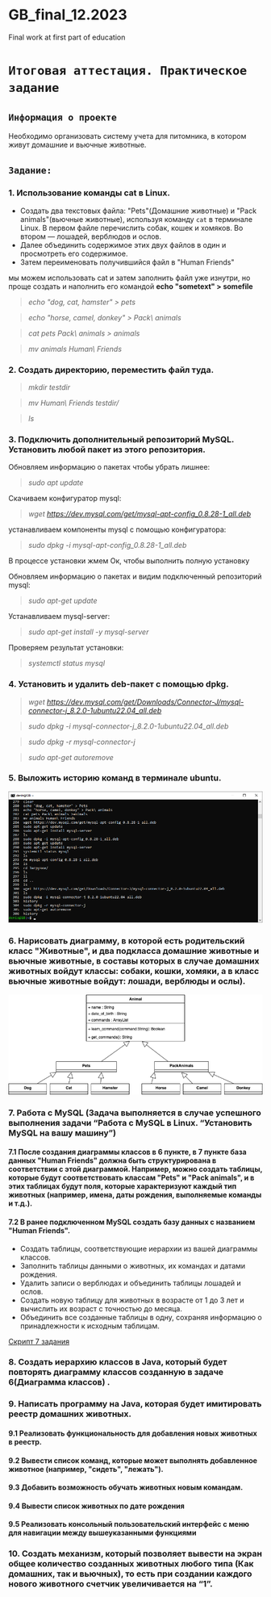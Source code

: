 # GB_final_12.2023
Final work at first part of education

# `Итоговая аттестация. Практическое задание`

## `Информация о проекте`
Необходимо организовать систему учета для питомника, в котором живут домашние и вьючные животные.

## `Задание:`

### 1. Использование команды cat в Linux.
- Создать два текстовых файла: "Pets"(Домашние животные) и "Pack animals"(вьючные животные), используя команду `cat` в терминале Linux. В первом файле перечислить собак, кошек и хомяков. Во втором — лошадей, верблюдов и ослов. 
- Далее объединить содержимое этих двух файлов в один и просмотреть его содержимое. 
- Затем переименовать получившийся файл в "Human Friends"

мы можем использовать cat и затем заполнить файл уже изнутри, но проще создать и наполнить его командой **echo "sometext" > somefile**

> *echo "dog, cat, hamster" > pets*

> *echo "horse, camel, donkey" > Pack\ animals*

> *cat pets Pack\ animals > animals*

> *mv animals Human\ Friends*

### 2. Создать директорию, переместить файл туда.

> *mkdir testdir*

> *mv Human\ Friends testdir/*

> *ls*

### 3. Подключить дополнительный репозиторий MySQL. Установить любой пакет из этого репозитория.

Обновляем информацию о пакетах чтобы убрать лишнее:

> *sudo apt update*

Скачиваем конфигуратор mysql:

> *wget https://dev.mysql.com/get/mysql-apt-config_0.8.28-1_all.deb*

устанавливаем компоненты mysql с помощью конфигуратора:

> *sudo dpkg -i mysql-apt-config_0.8.28-1_all.deb*

В процессе установки жмем Ок, чтобы выполнить полную установку

Обновляем информацию о пакетах и видим подключенный репозиторий mysql:

> *sudo apt-get update*

Устанавливаем mysql-server:

> *sudo apt-get install -y mysql-server*

Проверяем результат установки:

> *systemctl status mysql*

### 4. Установить и удалить deb-пакет с помощью dpkg.

> *wget https://dev.mysql.com/get/Downloads/Connector-J/mysql-connector-j_8.2.0-1ubuntu22.04_all.deb*

> *sudo dpkg -i mysql-connector-j_8.2.0-1ubuntu22.04_all.deb*

> *sudo dpkg -r mysql-connector-j*

> *sudo apt-get autoremove*

### 5. Выложить историю команд в терминале ubuntu.

![screenshot](Images/1.png)

### 6. Нарисовать диаграмму, в которой есть родительский класс "Животные", и два подкласса домашние животные и вьючные животные, в составы которых в случае домашних животных войдут классы: собаки, кошки, хомяки, а в класс вьючные животные войдут: лошади, верблюды и ослы).

![screenshot](Images/class_diagram.png)

### 7. Работа с MySQL (Задача выполняется в случае успешного выполнения задачи “Работа с MySQL в Linux. “Установить MySQL на вашу машину”)

#### 7.1 После создания диаграммы классов в 6 пункте, в 7 пункте база данных "Human Friends" должна быть структурирована в соответствии с этой диаграммой. Например, можно создать таблицы, которые будут соответствовать классам "Pets" и "Pack animals", и в этих таблицах будут поля, которые характеризуют каждый тип животных (например, имена, даты рождения, выполняемые команды и т.д.). 

#### 7.2 В ранее подключенном MySQL создать базу данных с названием "Human Friends".
 - Создать таблицы, соответствующие иерархии из вашей диаграммы классов.
 - Заполнить таблицы данными о животных, их командах и датами рождения.
 - Удалить записи о верблюдах и объединить таблицы лошадей и ослов.
 - Создать новую таблицу для животных в возрасте от 1 до 3 лет и вычислить их возраст с точностью до месяца.
 - Объединить все созданные таблицы в одну, сохраняя информацию о принадлежности к исходным таблицам.

[Cкрипт 7 задания](sql_script.sql)
   

### 8. Создать иерархию классов в Java, который будет повторять диаграмму классов созданную в задаче 6(Диаграмма классов) .

### 9. Написать программу на Java, которая будет имитировать реестр домашних животных. 

#### 9.1 Реализовать функциональность для добавления новых животных в реестр.

#### 9.2 Вывести список команд, которые может выполнять добавленное животное (например, "сидеть", "лежать").

#### 9.3 Добавить возможность обучать животных новым командам.

#### 9.4 Вывести список животных по дате рождения
#### 9.5 Реализовать консольный пользовательский интерфейс с меню для навигации между вышеуказанными функциями

### 10. Создать механизм, который позволяет вывести на экран общее количество созданных животных любого типа (Как домашних, так и вьючных), то есть при создании каждого нового животного счетчик увеличивается на “1”. 
